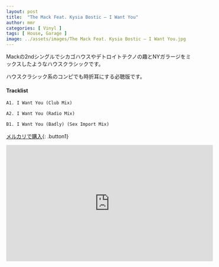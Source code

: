 ```yaml
---
layout: post
title:  "The Mack Feat. Kysia Bostic – I Want You"
author: mmr
categories: [ Vinyl ]
tags: [ House, Garage ]
image: ../assets/images/The Mack Feat. Kysia Bostic – I Want You.jpg
---
```


Mackの2ndシングルでシカゴハウスやデトロイトテクノの趣とNYガラージをミックスしたようなハウスクラシックです。

ハウスクラシック系のコンピでも時折耳にする必聴版です。

#### Tracklist
```md
A1. I Want You (Club Mix)

A2. I Want You (Radio Mix)

B1. I Want You (Badly) (Sex Import Mix)
```

[メルカリで購入](https://jp.mercari.com/item/m71677378278?afid=6142608987){: .button1}

<iframe width="560" height="315" src="https://www.youtube.com/embed/-l6EI4qQVqs?si=YHm5N_4XBOK9EpOb" title="YouTube video player" frameborder="0" allow="accelerometer; autoplay; clipboard-write; encrypted-media; gyroscope; picture-in-picture; web-share" referrerpolicy="strict-origin-when-cross-origin" allowfullscreen></iframe>
